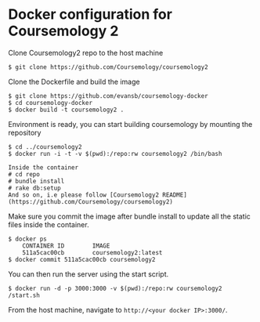 
# Docker configuration for Coursemology 2

Clone Coursemology2 repo to the host machine

    $ git clone https://github.com/Coursemology/coursemology2

Clone the Dockerfile and build the image

    $ git clone https://github.com/evansb/coursemology-docker
    $ cd coursemology-docker
    $ docker build -t coursemology2 .

Environment is ready, you can start building coursemology by mounting the repository

    $ cd ../coursemology2
    $ docker run -i -t -v $(pwd):/repo:rw coursemology2 /bin/bash

    Inside the container
    # cd repo
    # bundle install
    # rake db:setup
    And so on, i.e please follow [Coursemology2 README](https://github.com/Coursemology/coursemology2)

Make sure you commit the image after bundle install to update all the static files inside the container.

    $ docker ps
        CONTAINER ID        IMAGE
        511a5cac00cb        coursemology2:latest
    $ docker commit 511a5cac00cb coursemology2

You can then run the server using the start script.

    $ docker run -d -p 3000:3000 -v $(pwd):/repo:rw coursemology2 /start.sh
    
From the host machine, navigate to `http://<your docker IP>:3000/`.
